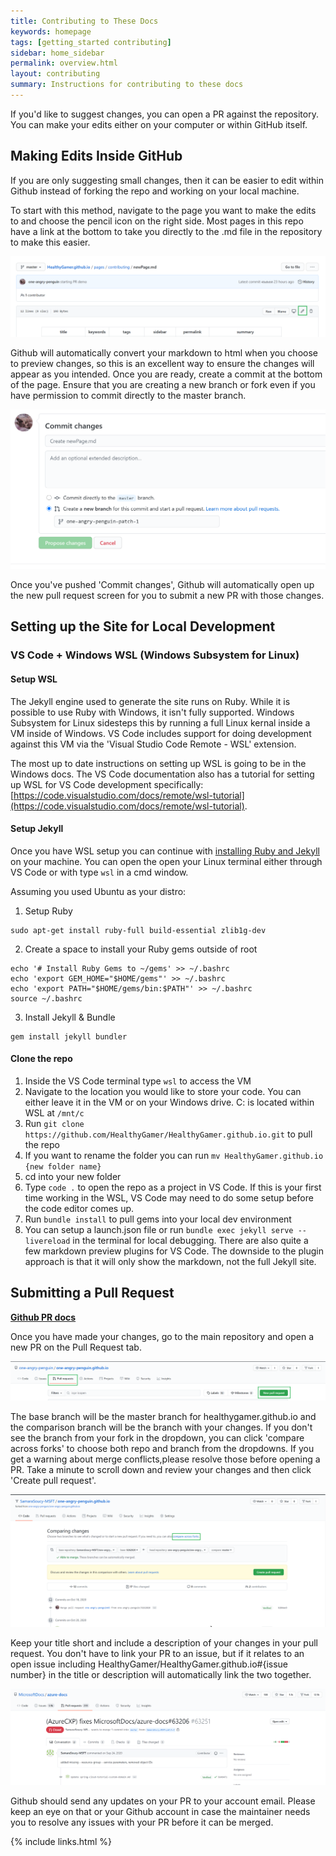 ```yaml
---
title: Contributing to These Docs
keywords: homepage
tags: [getting_started contributing]
sidebar: home_sidebar
permalink: overview.html
layout: contributing
summary: Instructions for contributing to these docs
---
```


If you'd like to suggest changes, you can open a PR against the repository. You can make your edits either on your computer or within GitHub itself.

## Making Edits Inside GitHub

If you are only suggesting small changes, then it can be easier to edit within Github instead of forking the repo and working on your local machine.

To start with this method, navigate to the page you want to make the edits to and choose the pencil icon on the right side. Most pages in this repo have a link at the bottom to take you directly to the .md file in the repository to make this easier.

![Image with edit button highlighted](/images/articleedit.png)

Github will automatically convert your markdown to html when you choose to preview changes, so this is an excellent way to ensure the changes will appear as you intended. Once you are ready, create a commit at the bottom of the page. Ensure that you are creating a new branch or fork even if you have permission to commit directly to the master branch.

![Image of commit text boxes](/images/commitchanges.png)

Once you've pushed 'Commit changes', Github will automatically open up the new pull request screen for you to submit a new PR with those changes.

## Setting up the Site for Local Development

### VS Code + Windows WSL (Windows Subsystem for Linux)

#### Setup WSL
The Jekyll engine used to generate the site runs on Ruby. While it is possible to use Ruby with Windows, it isn't fully supported. Windows Subsystem for Linux sidesteps this by running a full Linux kernal inside a VM inside of Windows. VS Code includes support for doing development against this VM via the 'Visual Studio Code Remote - WSL' extension.

The most up to date instructions on setting up WSL is going to be in the Windows docs. The VS Code documentation also has a tutorial for setting up WSL for VS Code development specifically: [https://code.visualstudio.com/docs/remote/wsl-tutorial](https://code.visualstudio.com/docs/remote/wsl-tutorial).

#### Setup Jekyll
Once you have WSL setup you can continue with [installing Ruby and Jekyll](https://jekyllrb.com/docs/installation/ubuntu/) on your machine. You can open the open your Linux terminal either through VS Code or with type `wsl` in a cmd window.

Assuming you used Ubuntu as your distro:

1. Setup Ruby
```Terminal
sudo apt-get install ruby-full build-essential zlib1g-dev
```

2. Create a space to install your Ruby gems outside of root
```Terminal
echo '# Install Ruby Gems to ~/gems' >> ~/.bashrc
echo 'export GEM_HOME="$HOME/gems"' >> ~/.bashrc
echo 'export PATH="$HOME/gems/bin:$PATH"' >> ~/.bashrc
source ~/.bashrc
```

3. Install Jekyll & Bundle
```Terminal
gem install jekyll bundler
```

#### Clone the repo

1. Inside the VS Code terminal type `wsl` to access the VM
2. Navigate to the location you would like to store your code. You can either leave it in the VM or on your Windows drive. C: is located within WSL at `/mnt/c`
3. Run `git clone https://github.com/HealthyGamer/HealthyGamer.github.io.git` to pull the repo
4. If you want to rename the folder you can run `mv HealthyGamer.github.io {new folder name}`
5. cd into your new folder
6. Type `code .` to open the repo as a project in VS Code. If this is your first time working in the WSL, VS Code may need to do some setup before the code editor comes up.
7. Run `bundle install` to pull gems into your local dev environment
7. You can setup a launch.json file or run `bundle exec jekyll serve --livereload` in the terminal for local debugging.
There are also quite a few markdown preview plugins for VS Code. The downside to the plugin approach is that it will only show the markdown, not the full Jekyll site.

## Submitting a Pull Request

**[Github PR docs](https://docs.github.com/en/github/collaborating-with-issues-and-pull-requests/)**

Once you have made your changes, go to the main repository and open a new PR on the Pull Request tab.

![Image of PR tab](/images/newpr.png)

The base branch will be the master branch for healthygamer.github.io and the comparison branch will be the branch with your changes. If you don't see the branch from your fork in the dropdown, you can click 'compare across forks' to choose both repo and branch from the dropdowns. If you get a warning about merge conflicts,please resolve those before opening a PR. Take a minute to scroll down and review your changes and then click 'Create pull request'.

![Image of fork comparison](/images/compareforks.png)

Keep your title short and include a description of your changes in your pull request. You don't have to link your PR to an issue, but if it relates to an open issue including HealthyGamer/HealthyGamer.github.io#{issue number} in the title or description will automatically link the two together.

![Image of PR with linked issue](/images/prwithlink.png)

Github should send any updates on your PR to your account email. Please keep an eye on that or your Github account in case the maintainer needs you to resolve any issues with your PR before it can be merged.

{% include links.html %}
